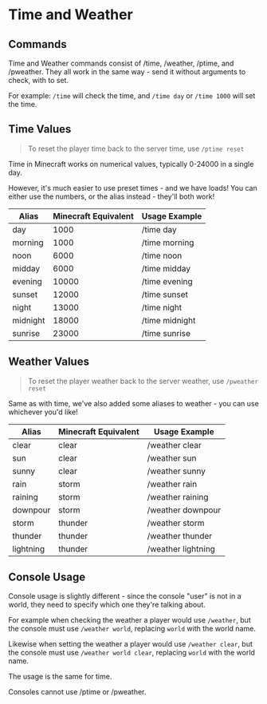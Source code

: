 # Time and Weather

## Commands
Time and Weather commands consist of /time, /weather, /ptime, and /pweather.
They all work in the same way - send it without arguments to check, with to set.

For example: `/time` will check the time, and `/time day` or `/time 1000` will set the time.

## Time Values

> To reset the player time back to the server time, use `/ptime reset`

Time in Minecraft works on numerical values, typically 0-24000 in a single day.

However, it's much easier to use preset times - and we have loads! You can either use the numbers, or the alias instead - they'll both work!

| Alias    | Minecraft Equivalent | Usage Example  |
|----------|----------------------|----------------|
| day      | 1000                 | /time day      |
| morning  | 1000                 | /time morning  |
| noon     | 6000                 | /time noon     |
| midday   | 6000                 | /time midday   |
| evening  | 10000                | /time evening  |
| sunset   | 12000                | /time sunset   |
| night    | 13000                | /time night    |
| midnight | 18000                | /time midnight |
| sunrise  | 23000                | /time sunrise  |

## Weather Values

> To reset the player weather back to the server weather, use `/pweather reset`

Same as with time, we've also added some aliases to weather - you can use whichever you'd like!

| Alias     | Minecraft Equivalent | Usage Example      |
|-----------|----------------------|--------------------|
| clear     | clear                | /weather clear     |
| sun       | clear                | /weather sun       |
| sunny     | clear                | /weather sunny     |
| rain      | storm                | /weather rain      |
| raining   | storm                | /weather raining   |
| downpour  | storm                | /weather downpour  |
| storm     | thunder              | /weather storm     |
| thunder   | thunder              | /weather thunder   |
| lightning | thunder              | /weather lightning |

## Console Usage
Console usage is slightly different - since the console "user" is not in a world, they need to specify which one they're talking about.

For example when checking the weather a player would use `/weather`, but the console must use `/weather world`, replacing `world` with the world name.

Likewise when setting the weather a player would use `/weather clear`, but the console must use `/weather world clear`, replacing `world` with the world name.

The usage is the same for time.

Consoles cannot use /ptime or /pweather.